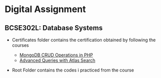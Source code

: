 # Digital Assignment
## BCSE302L: Database Systems

- Certificates folder contains the certification obtained by following the courses
  - [MongoDB CRUD Operations in PHP](https://learn.mongodb.com/courses/mongodb-crud-operations-in-php)
  - [Advanced Queries with Atlas Search](https://learn.mongodb.com/courses/advanced-queries-with-atlas-search)

- Root Folder contains the codes i practiced from the course
